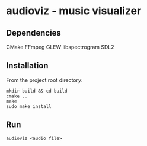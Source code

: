 # audioviz - music visualizer

## Dependencies

CMake
FFmpeg
GLEW
libspectrogram
SDL2

## Installation

From the project root directory:

    mkdir build && cd build
    cmake ..
    make
    sudo make install

## Run

    audioviz <audio file>
